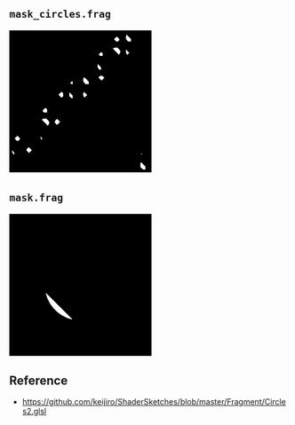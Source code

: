 
## `mask_circles.frag`

<img src="img/mask_circles.gif" width="256">


## `mask.frag`

<img src="img/mask.gif" width="256">


## Reference

- https://github.com/keijiro/ShaderSketches/blob/master/Fragment/Circles2.glsl

